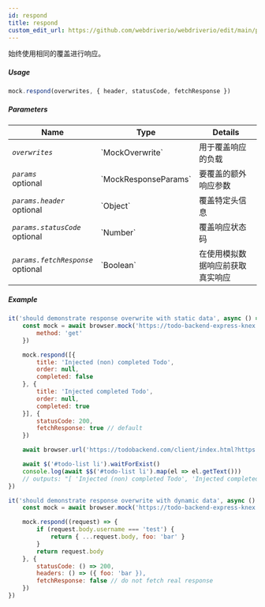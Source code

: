 ```yaml
---
id: respond
title: respond
custom_edit_url: https://github.com/webdriverio/webdriverio/edit/main/packages/webdriverio/src/commands/mock/respond.ts
---
```


始终使用相同的覆盖进行响应。

##### Usage

```js
mock.respond(overwrites, { header, statusCode, fetchResponse })
```

##### Parameters

<table>
  <thead>
    <tr>
      <th>Name</th><th>Type</th><th>Details</th>
    </tr>
  </thead>
  <tbody>
    <tr>
      <td><code><var>overwrites</var></code></td>
      <td>`MockOverwrite`</td>
      <td>用于覆盖响应的负载</td>
    </tr>
    <tr>
      <td><code><var>params</var></code><br /><span className="label labelWarning">optional</span></td>
      <td>`MockResponseParams`</td>
      <td>要覆盖的额外响应参数</td>
    </tr>
    <tr>
      <td><code><var>params.header</var></code><br /><span className="label labelWarning">optional</span></td>
      <td>`Object`</td>
      <td>覆盖特定头信息</td>
    </tr>
    <tr>
      <td><code><var>params.statusCode</var></code><br /><span className="label labelWarning">optional</span></td>
      <td>`Number`</td>
      <td>覆盖响应状态码</td>
    </tr>
    <tr>
      <td><code><var>params.fetchResponse</var></code><br /><span className="label labelWarning">optional</span></td>
      <td>`Boolean`</td>
      <td>在使用模拟数据响应前获取真实响应</td>
    </tr>
  </tbody>
</table>

##### Example

```js title="respond.js"
it('should demonstrate response overwrite with static data', async () => {
    const mock = await browser.mock('https://todo-backend-express-knex.herokuapp.com/', {
        method: 'get'
    })

    mock.respond([{
        title: 'Injected (non) completed Todo',
        order: null,
        completed: false
    }, {
        title: 'Injected completed Todo',
        order: null,
        completed: true
    }], {
        statusCode: 200,
        fetchResponse: true // default
    })

    await browser.url('https://todobackend.com/client/index.html?https://todo-backend-express-knex.herokuapp.com/')

    await $('#todo-list li').waitForExist()
    console.log(await $$('#todo-list li').map(el => el.getText()))
    // outputs: "[ 'Injected (non) completed Todo', 'Injected completed Todo' ]"
})

it('should demonstrate response overwrite with dynamic data', async () => {
    const mock = await browser.mock('https://todo-backend-express-knex.herokuapp.com/')

    mock.respond((request) => {
        if (request.body.username === 'test') {
            return { ...request.body, foo: 'bar' }
        }
        return request.body
    }, {
        statusCode: () => 200,
        headers: () => ({ foo: 'bar }),
        fetchResponse: false // do not fetch real response
    })
})
```